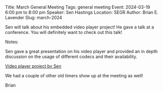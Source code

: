 Title: March General Meeting
Tags: general meeting
Event: 2024-03-19 6:00 pm to 8:00 pm
Speaker: Sen Hastings
Location: SEGR
Author: Brian E. Lavender
Slug: march-2024

Sen will talk about his embedded video player project! He gave a talk at 
a conference. You will definitely want to check out this talk!

Notes:

Sen gave a great presentation on his video player and provided an 
in depth discussion on the usage of different codecs and their 
availability.

[Video player project by Sen](https://codeberg.org/sen-h/VidOS)

We had a couple of other old timers show up at the meeting as well!

Brian
